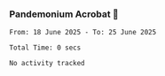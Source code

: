 ### Pandemonium Acrobat 🤸

<!--START_SECTION:waka-->

```all_time
From: 18 June 2025 - To: 25 June 2025

Total Time: 0 secs

No activity tracked
```

<!--END_SECTION:waka-->
